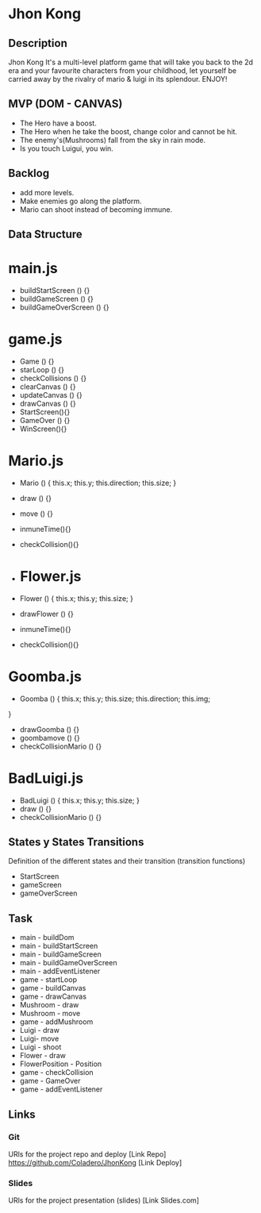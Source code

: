 # Jhon Kong

## Description

Jhon Kong It's a multi-level platform game that will take you back to the 2d era and your favourite characters from your childhood, let yourself be carried away by the rivalry of mario & luigi in its splendour. ENJOY!

## MVP (DOM - CANVAS)

- The Hero have a boost.
- The Hero when he take the boost, change color and cannot be hit.
- The enemy's(Mushrooms) fall from the sky in rain mode. 
- Is you touch Luigui, you win.

## Backlog

- add more levels.
- Make enemies go along the platform.
- Mario can shoot instead of becoming immune.

## Data Structure

# main.js

- buildStartScreen () {}
- buildGameScreen () {}
- buildGameOverScreen () {}

# game.js

- Game () {}
- starLoop () {}
- checkCollisions () {}
- clearCanvas () {}
- updateCanvas () {}
- drawCanvas () {}
- StartScreen(){}
- GameOver () {}
- WinScreen(){}

# Mario.js 

- Mario () {
    this.x;
    this.y;
    this.direction;
    this.size;
}
- draw () {}
- move () {}
- inmuneTime(){}
- checkCollision(){}

- # Flower.js 

- Flower () {
    this.x;
    this.y;
    this.size;
}
- drawFlower () {}
- inmuneTime(){}
- checkCollision(){}

# Goomba.js 

- Goomba () {
    this.x;
    this.y;
    this.size;
    this.direction;
    this.img;
    
}
- drawGoomba () {}
- goombamove () {}
- checkCollisionMario () {}

# BadLuigi.js 

- BadLuigi () {
    this.x;
    this.y;
    this.size;
}
- draw () {}
- checkCollisionMario () {}

## States y States Transitions
Definition of the different states and their transition (transition functions)

- StartScreen
- gameScreen
- gameOverScreen

## Task

- main - buildDom
- main - buildStartScreen
- main - buildGameScreen
- main - buildGameOverScreen
- main - addEventListener
- game - startLoop
- game - buildCanvas
- game - drawCanvas
- Mushroom - draw
- Mushroom - move
- game - addMushroom
- Luigi - draw
- Luigi- move
- Luigi - shoot
- Flower - draw
- FlowerPosition - Position
- game - checkCollision
- game - GameOver
- game - addEventListener

## Links

### Git
URls for the project repo and deploy
[Link Repo] https://github.com/Coladero/JhonKong
[Link Deploy]

### Slides
URls for the project presentation (slides)
[Link Slides.com]
